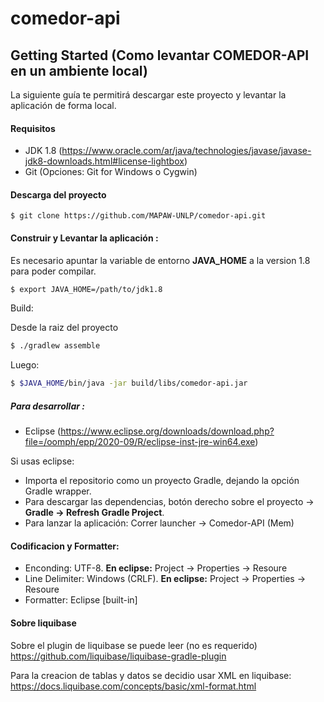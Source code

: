 # comedor-api

## Getting Started (Como levantar COMEDOR-API en un ambiente local)

La siguiente guía te permitirá descargar este proyecto y levantar la aplicación de forma local.

#### Requisitos

* JDK 1.8   (https://www.oracle.com/ar/java/technologies/javase/javase-jdk8-downloads.html#license-lightbox)
* Git (Opciones: Git for Windows o Cygwin)



#### Descarga del proyecto


```git
$ git clone https://github.com/MAPAW-UNLP/comedor-api.git
```


#### Construir y Levantar la aplicación :

Es necesario apuntar la variable de entorno **JAVA_HOME** a la version 1.8 para poder compilar.

```bash
$ export JAVA_HOME=/path/to/jdk1.8
```

Build:

Desde la raiz del proyecto 

```bash
$ ./gradlew assemble
```

Luego:  

```bash
$ $JAVA_HOME/bin/java -jar build/libs/comedor-api.jar
```
##### Para desarrollar :
* Eclipse (https://www.eclipse.org/downloads/download.php?file=/oomph/epp/2020-09/R/eclipse-inst-jre-win64.exe)

Si usas eclipse:

* Importa el repositorio como un proyecto Gradle, dejando la opción Gradle wrapper.
* Para descargar las dependencias, botón derecho sobre el proyecto -> **Gradle -> Refresh Gradle Project**.
* Para lanzar la aplicación:  Correr launcher -> Comedor-API (Mem)

#### Codificacion y Formatter:

* Enconding: UTF-8. **En eclipse:** Project -> Properties -> Resoure
* Line Delimiter: Windows (CRLF). **En eclipse:** Project -> Properties -> Resoure
* Formatter: Eclipse [built-in]

#### Sobre liquibase

Sobre el plugin de liquibase se puede leer (no es requerido) https://github.com/liquibase/liquibase-gradle-plugin

Para la creacion de tablas y datos se decidio usar XML en liquibase: https://docs.liquibase.com/concepts/basic/xml-format.html

